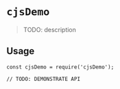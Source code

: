 # `cjsDemo`

> TODO: description

## Usage

```
const cjsDemo = require('cjsDemo');

// TODO: DEMONSTRATE API
```
